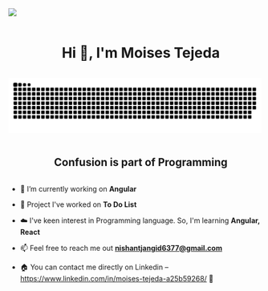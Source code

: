 
<!--horizontal divider(gradiant)-->
<img src="https://user-images.githubusercontent.com/73097560/115834477-dbab4500-a447-11eb-908a-139a6edaec5c.gif">

<!--h1 without bottom border-->
<div id="user-content-toc">
  <ul align="center">
    <summary><h1 style="display: inline-block">Hi 👋, I'm Moises Tejeda</h1></summary>
  </ul>
</div>


<!--- snake -->
<div align="center">
  <img  src="https://github.com/1999AZZAR/1999AZZAR/blob/readme/resources/img/grid-snake.svg"
       alt="snake" /></a>
</div>


<!--h2 without bottom border-->
  <ul align="center">
    <summary><h2 style="display: inline-block">Confusion is part of Programming</h2></summary>
  </ul>
</div>


<!--Intro start-->
- 🔭 I’m currently working on **Angular**

- 🌱 Project I've worked on  **To Do List**

- ☁️ I've keen interest in Programming language. So, I'm learning **Angular, React**

- 📫 Feel free to reach me out **nishantjangid6377@gmail.com**

- 🏠 You can contact me directly on Linkedin –  https://www.linkedin.com/in/moises-tejeda-a25b59268/ **👋**
<!--Intro end-->




